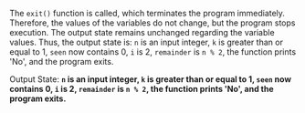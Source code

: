 The `exit()` function is called, which terminates the program immediately. Therefore, the values of the variables do not change, but the program stops execution. The output state remains unchanged regarding the variable values. Thus, the output state is: `n` is an input integer, `k` is greater than or equal to 1, `seen` now contains 0, `i` is 2, `remainder` is `n % 2`, the function prints 'No', and the program exits.

Output State: **`n` is an input integer, `k` is greater than or equal to 1, `seen` now contains 0, `i` is 2, `remainder` is `n % 2`, the function prints 'No', and the program exits.**